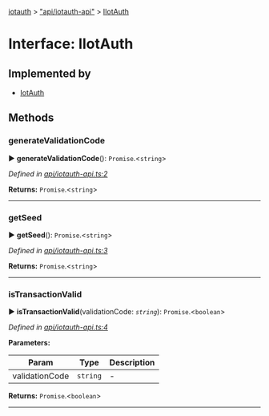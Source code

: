 [iotauth](../README.md) > ["api/iotauth-api"](../modules/_api_iotauth_api_.md) > [IIotAuth](../interfaces/_api_iotauth_api_.iiotauth.md)



# Interface: IIotAuth

## Implemented by

* [IotAuth](../classes/_impl_iotauth_.iotauth.md)


## Methods
<a id="generatevalidationcode"></a>

###  generateValidationCode

► **generateValidationCode**(): `Promise`.<`string`>



*Defined in [api/iotauth-api.ts:2](https://github.com/thedewpoint/iotauth/blob/618cf32/src/api/iotauth-api.ts#L2)*





**Returns:** `Promise`.<`string`>





___

<a id="getseed"></a>

###  getSeed

► **getSeed**(): `Promise`.<`string`>



*Defined in [api/iotauth-api.ts:3](https://github.com/thedewpoint/iotauth/blob/618cf32/src/api/iotauth-api.ts#L3)*





**Returns:** `Promise`.<`string`>





___

<a id="istransactionvalid"></a>

###  isTransactionValid

► **isTransactionValid**(validationCode: *`string`*): `Promise`.<`boolean`>



*Defined in [api/iotauth-api.ts:4](https://github.com/thedewpoint/iotauth/blob/618cf32/src/api/iotauth-api.ts#L4)*



**Parameters:**

| Param | Type | Description |
| ------ | ------ | ------ |
| validationCode | `string`   |  - |





**Returns:** `Promise`.<`boolean`>





___


